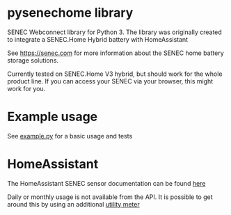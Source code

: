 pysenechome library
===================

SENEC Webconnect library for Python 3. The library was originally created
to integrate a SENEC.Home Hybrid battery with HomeAssistant

See <https://senec.com> for more information about the SENEC home
battery storage solutions.

Currently tested on SENEC.Home V3 hybrid, but should work for the whole product line.
If you can access your SENEC via your browser, this might work for you.

Example usage
=============

See [example.py](./example.py) for a basic usage and tests

HomeAssistant
=============

The HomeAssistant SENEC sensor documentation can be found
[here](https://www.home-assistant.io/components/senec)

Daily or monthly usage is not available from the API.
It is possible to get around this by using an additional
[utility meter](https://www.home-assistant.io/components/utility_meter)
